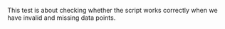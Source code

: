 This test is about checking whether the script works correctly when we have invalid and missing data points.
